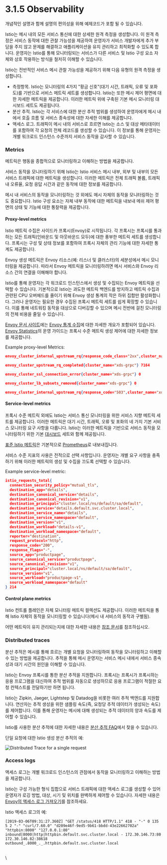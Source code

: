 # 3.1.5 Observability

개념적인 설명과 함께 설명의 편의성을 위해 예제코드가 포함 될 수 있습니다.



Istio는 메시 내의 모든 서비스 통신에 대한 상세한 원격 측정을 생성합니다. 이 원격 측정은 서비스 동작에 대한 관찰 가능성을 제공하여 운영자가 서비스 개발자에게 추가 부담을 주지 않고 문제를 해결하고 애플리케이션을 유지 관리하고 최적화할 수 있도록 합니다. 운영자는 Istio를 통해 모니터링되는 서비스가 다른 서비스 및 Istio 구성 요소 자체와 상호 작용하는 방식을 철저히 이해할 수 있습니다.

Istio는 전반적인 서비스 메시 관찰 가능성을 제공하기 위해 다음 유형의 원격 측정을 생성합니다.

* 측정항목. Istio는 모니터링의 4가지 "황금 신호"(대기 시간, 트래픽, 오류 및 포화도)를 기반으로 서비스 메트릭 세트를 생성합니다. Istio는 또한 메시 제어 평면에 대한 자세한 메트릭을 제공합니다. 이러한 메트릭 위에 구축된 기본 메시 모니터링 대시보드 세트도 제공됩니다.
* 분산 추적. Istio는 각 서비스에 대한 분산 추적 범위를 생성하여 운영자에게 메시 내에서 호출 흐름 및 서비스 종속성에 대한 자세한 이해를 제공합니다.
* 액세스 로그. 트래픽이 메시 내의 서비스로 흐르면 Istio는 소스 및 대상 메타데이터를 포함하여 각 요청의 전체 레코드를 생성할 수 있습니다. 이 정보를 통해 운영자는 개별 워크로드 인스턴스 수준까지 서비스 동작을 감사할 수 있습니다.

### Metrics <a href="#metrics" id="metrics"></a>

메트릭은 행동을 종합적으로 모니터링하고 이해하는 방법을 제공합니다.

서비스 동작을 모니터링하기 위해 Istio는 Istio 서비스 메시 내부, 외부 및 내부의 모든 서비스 트래픽에 대한 메트릭을 생성합니다. 이러한 메트릭은 전체 트래픽 볼륨, 트래픽 내 오류율, 요청 응답 시간과 같은 동작에 대한 정보를 제공합니다.

메시 내 서비스의 동작을 모니터링하는 것 외에도 메시 자체의 동작을 모니터링하는 것도 중요합니다. Istio 구성 요소는 자체 내부 동작에 대한 메트릭을 내보내 메쉬 제어 평면의 상태 및 기능에 대한 통찰력을 제공합니다.

#### Proxy-level metrics <a href="#proxy-level-metrics" id="proxy-level-metrics"></a>

Istio 메트릭 수집은 사이드카 프록시(Envoy)로 시작됩니다. 각 프록시는 프록시를 통과하는 모든 트래픽(인바운드 및 아웃바운드 모두)에 대한 풍부한 메트릭 세트를 생성합니다. 프록시는 구성 및 상태 정보를 포함하여 프록시 자체의 관리 기능에 대한 자세한 통계도 제공합니다.

Envoy 생성 메트릭은 Envoy 리소스(예: 리스너 및 클러스터)의 세분성에서 메시 모니터링을 제공합니다. 따라서 Envoy 메트릭을 모니터링하려면 메시 서비스와 Envoy 리소스 간의 연결을 이해해야 합니다.

Istio를 통해 운영자는 각 워크로드 인스턴스에서 생성 및 수집되는 Envoy 메트릭을 선택할 수 있습니다. 기본적으로 Istio는 과도한 메트릭 백엔드를 방지하고 메트릭 수집과 관련된 CPU 오버헤드를 줄이기 위해 Envoy 생성 통계의 작은 하위 집합만 활성화합니다. 그러나 운영자는 필요한 경우 수집된 프록시 메트릭 세트를 쉽게 확장할 수 있습니다. 이를 통해 네트워킹 동작을 대상으로 디버깅할 수 있으며 메시 전반에 걸친 모니터링의 전체 비용을 줄일 수 있습니다.

[Envoy 문서 사이트](https://www.envoyproxy.io/docs/envoy/latest/)에는 [Envoy 통계 수집](https://www.envoyproxy.io/docs/envoy/latest/intro/arch\_overview/observability/statistics.html?highlight=statistics)에 대한 자세한 개요가 포함되어 있습니다. [Envoy Statistics](https://istio.io/latest/docs/ops/diagnostic-tools/proxy-cmd/)의 운영 가이드는 프록시 수준 메트릭 생성 제어에 대한 자세한 정보를 제공합니다.

Example proxy-level Metrics:

```json
envoy_cluster_internal_upstream_rq{response_code_class="2xx",cluster_name="xds-grpc"} 7163

envoy_cluster_upstream_rq_completed{cluster_name="xds-grpc"} 7164

envoy_cluster_ssl_connection_error{cluster_name="xds-grpc"} 0

envoy_cluster_lb_subsets_removed{cluster_name="xds-grpc"} 0

envoy_cluster_internal_upstream_rq{response_code="503",cluster_name="xds-grpc"} 1
```

#### Service-level metrics <a href="#service-level-metrics" id="service-level-metrics"></a>

프록시 수준 메트릭 외에도 Istio는 서비스 통신 모니터링을 위한 서비스 지향 메트릭 세트를 제공합니다. 이러한 메트릭은 대기 시간, 트래픽, 오류 및 포화의 네 가지 기본 서비스 모니터링 요구 사항을 다룹니다. Istio는 이러한 메트릭을 기반으로 서비스 동작을 모니터링하기 위한 기본 [대시보드](https://istio.io/latest/docs/tasks/observability/metrics/using-istio-dashboard/) 세트와 함께 제공됩니다.



[표준 Istio 메트릭](https://istio.io/latest/docs/reference/config/metrics/)은 기본적으로 [Prometheus](https://istio.io/latest/docs/ops/integrations/prometheus/)로 내보내집니다.

서비스 수준 지표의 사용은 전적으로 선택 사항입니다. 운영자는 개별 요구 사항을 충족하기 위해 이러한 메트릭의 생성 및 수집을 끄도록 선택할 수 있습니다.

Example service-level metric:

```json
istio_requests_total{
  connection_security_policy="mutual_tls",
  destination_app="details",
  destination_canonical_service="details",
  destination_canonical_revision="v1",
  destination_principal="cluster.local/ns/default/sa/default",
  destination_service="details.default.svc.cluster.local",
  destination_service_name="details",
  destination_service_namespace="default",
  destination_version="v1",
  destination_workload="details-v1",
  destination_workload_namespace="default",
  reporter="destination",
  request_protocol="http",
  response_code="200",
  response_flags="-",
  source_app="productpage",
  source_canonical_service="productpage",
  source_canonical_revision="v1",
  source_principal="cluster.local/ns/default/sa/default",
  source_version="v1",
  source_workload="productpage-v1",
  source_workload_namespace="default"
} 214
```

#### Control plane metrics <a href="#control-plane-metrics" id="control-plane-metrics"></a>

Istio 컨트롤 플레인은 자체 모니터링 메트릭 컬렉션도 제공합니다. 이러한 메트릭을 통해 Istio 자체의 동작을 모니터링할 수 있습니다(메시 내 서비스의 동작과 구별됨).

어떤 메트릭이 유지 관리되는지에 대한 자세한 내용은 [참조 문서](https://istio.io/latest/docs/reference/commands/pilot-discovery/#metrics)를 참조하십시오.



### Distributed traces <a href="#distributed-traces" id="distributed-traces"></a>

분산 추적은 메시를 통해 흐르는 개별 요청을 모니터링하여 동작을 모니터링하고 이해할 수 있는 방법을 제공합니다. 추적을 통해 메시 운영자는 서비스 메시 내에서 서비스 종속성과 대기 시간의 원인을 이해할 수 있습니다.

Istio는 Envoy 프록시를 통한 분산 추적을 지원합니다. 프록시는 프록시가 프록시하는 응용 프로그램을 대신하여 추적 범위를 자동으로 생성하므로 응용 프로그램이 적절한 요청 컨텍스트를 전달하기만 하면 됩니다.

Istio는 Zipkin, Jaeger, Lightstep 및 Datadog을 비롯한 여러 추적 백엔드를 지원합니다. 연산자는 추적 생성을 위한 샘플링 속도(즉, 요청당 추적 데이터가 생성되는 속도)를 제어합니다. 이를 통해 운영자는 메시에 대해 생성되는 추적 데이터의 양과 속도를 제어할 수 있습니다.

Istio를 사용한 분산 추적에 대한 자세한 내용은 [분산 추적 FAQ](https://istio.io/latest/about/faq/#distributed-tracing)에서 찾을 수 있습니다.

단일 요청에 대한 Istio 생성 분산 추적의 예:



![Distributed Trace for a single request](https://istio.io/latest/docs/tasks/observability/distributed-tracing/zipkin/istio-tracing-details-zipkin.png)

### Access logs <a href="#access-logs" id="access-logs"></a>

액세스 로그는 개별 워크로드 인스턴스의 관점에서 동작을 모니터링하고 이해하는 방법을 제공합니다.

Istio는 구성 가능한 형식 집합으로 서비스 트래픽에 대한 액세스 로그를 생성할 수 있어 운영자가 로깅 방법, 대상, 시기 및 위치를 완벽하게 제어할 수 있습니다. 자세한 내용은 [Envoy의 액세스 로그 가져오기](https://istio.io/latest/docs/tasks/observability/logs/access-log/)를 참조하세요.

Istio 액세스 로그의 예:

```
[2019-03-06T09:31:27.360Z] "GET /status/418 HTTP/1.1" 418 - "-" 0 135 5 2 "-" "curl/7.60.0" "d209e46f-9ed5-9b61-bbdd-43e22662702a" "httpbin:8000" "127.0.0.1:80" inbound|8000|http|httpbin.default.svc.cluster.local - 172.30.146.73:80 172.30.146.82:38618 outbound_.8000_._.httpbin.default.svc.cluster.local
```

\
\
